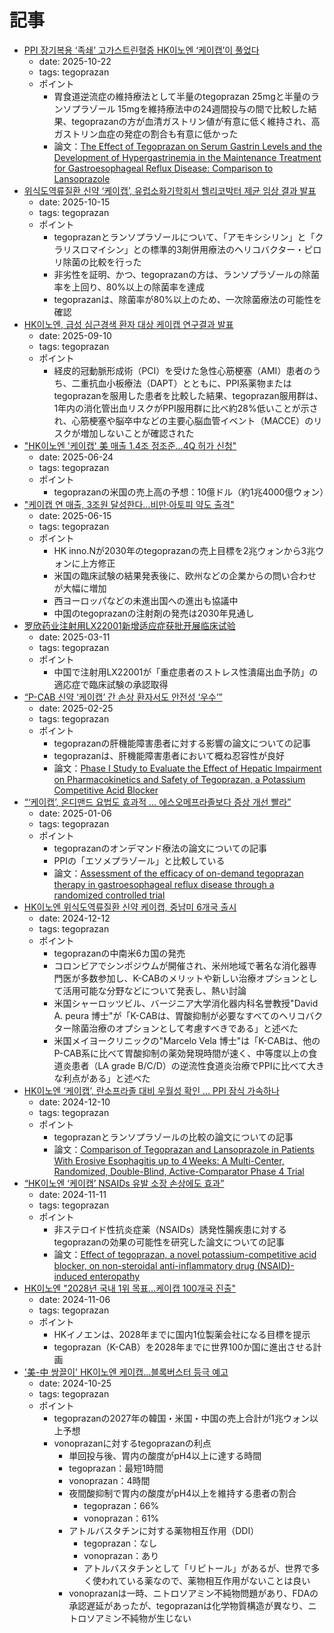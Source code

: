 # 記事

- [PPI 장기복용 ‘족쇄’ 고가스트린혈증 HK이노엔 ‘케이캡’이 풀었다](https://www.hkn24.com/news/articleView.html?idxno=346898)
  - date: 2025-10-22
  - tags: tegoprazan
  - ポイント
    - 胃食道逆流症の維持療法として半量のtegoprazan 25mgと半量のランソプラゾール 15mgを維持療法中の24週間投与の間で比較した結果、tegoprazanの方が血清ガストリン値が有意に低く維持され、高ガストリン血症の発症の割合も有意に低かった
    - 論文：[The Effect of Tegoprazan on Serum Gastrin Levels and the Development of Hypergastrinemia in the Maintenance Treatment for Gastroesophageal Reflux Disease: Comparison to Lansoprazole](https://doi.org/10.5056/jnm25104)
- [위식도역류질환 신약 ‘케이캡’, 유럽소화기학회서 헬리코박터 제균 임상 결과 발표](https://www.inno-n.com/pr/news/view/1/1062)
  - date: 2025-10-15
  - tags: tegoprazan
  - ポイント
    - tegoprazanとランソプラゾールについて、「アモキシシリン」と「クラリスロマイシン」との標準的3剤併用療法のヘリコバクター・ピロリ除菌の比較を行った
    - 非劣性を証明、かつ、tegoprazanの方は、ランソプラゾールの除菌率を上回り、80%以上の除菌率を達成
    - tegoprazanは、除菌率が80%以上のため、一次除菌療法の可能性を確認
- [HK이노엔, 급성 심근경색 환자 대상 케이캡 연구결과 발표](https://www.inno-n.com/pr/news/view/1/1055)
  - date: 2025-09-10
  - tags: tegoprazan
  - ポイント
    - 経皮的冠動脈形成術（PCI）を受けた急性心筋梗塞（AMI）患者のうち、二重抗血小板療法（DAPT）とともに、PPI系薬物またはtegoprazanを服用した患者を比較した結果、tegoprazan服用群は、1年内の消化管出血リスクがPPI服用群に比べ約28%低いことが示され、心筋梗塞や脳卒中などの主要心脳血管イベント（MACCE）のリスクが増加しないことが確認された
- ["HK이노엔 '케이캡' 美 매출 1.4조 정조준…4Q 허가 신청"](https://www.news1.kr/bio/pharmaceutical-bio/5822989)
  - date: 2025-06-24
  - tags: tegoprazan
  - ポイント
    - tegoprazanの米国の売上高の予想：10億ドル（約1兆4000億ウォン）
- ["케이캡 연 매출, 3조원 달성한다…비만·아토피 약도 출격"](https://news.mt.co.kr/mtview.php?no=2025061319280048479)
  - date: 2025-06-15
  - tags: tegoprazan
  - ポイント
    - HK inno.Nが2030年のtegoprazanの売上目標を2兆ウォンから3兆ウォンに上方修正
    - 米国の臨床試験の結果発表後に、欧州などの企業からの問い合わせが大幅に増加
    - 西ヨーロッパなどの未進出国への進出も協議中
    - 中国のtegoprazanの注射剤の発売は2030年見通し
- [罗欣药业注射用LX22001新增适应症获批开展临床试验](https://www.luoxin.cn/page.aspx?node=53&id=11262)
  - date: 2025-03-11
  - tags: tegoprazan
  - ポイント
    - 中国で注射用LX22001が「重症患者のストレス性潰瘍出血予防」の適応症で臨床試験の承認取得
- [“P-CAB 신약 ‘케이캡’ 간 손상 환자서도 안전성 ‘우수’”](https://www.hkn24.com/news/articleView.html?idxno=343122)
  - date: 2025-02-25
  - tags: tegoprazan
  - ポイント
    - tegoprazanの肝機能障害患者に対する影響の論文についての記事
    - tegoprazanは、肝機能障害患者において概ね忍容性が良好
    - 論文：[Phase I Study to Evaluate the Effect of Hepatic Impairment on Pharmacokinetics and Safety of Tegoprazan, a Potassium Competitive Acid Blocker](https://link.springer.com/article/10.1007/s12325-025-03127-5)
- [“‘케이캡’, 온디맨드 요법도 효과적 … 에스오메프라졸보다 증상 개선 빨라”](https://www.hkn24.com/news/articleView.html?idxno=342175)
  - date: 2025-01-06
  - tags: tegoprazan
  - ポイント
    - tegoprazanのオンデマンド療法の論文についての記事
    - PPIの「エソメプラゾール」と比較している
    - 論文：[Assessment of the efficacy of on-demand tegoprazan therapy in gastroesophageal reflux disease through a randomized controlled trial](https://www.nature.com/articles/s41598-024-84065-0)
- [HK이노엔 위식도역류질환 신약 케이캡, 중남미 6개국 출시](https://www.inno-n.com/pr/news/view/1/1006)
  - date: 2024-12-12
  - tags: tegoprazan
  - ポイント
    - tegoprazanの中南米6カ国の発売
    - コロンビアでシンポジウムが開催され、米州地域で著名な消化器専門医が多数参加し、K-CABのメリットや新しい治療オプションとして活用可能な分野などについて発表し、熱い討論
    - 米国シャーロッツビル、バージニア大学消化器内科名誉教授"David A. peura 博士"が「K-CABは、胃酸抑制が必要なすべてのヘリコバクター除菌治療のオプションとして考慮すべきである」と述べた
    - 米国メイヨークリニックの"Marcelo Vela 博士"は「K-CABは、他のP-CAB系に比べて胃酸抑制の薬効発現時間が速く、中等度以上の食道炎患者（LA grade B/C/D）の逆流性食道炎治療でPPIに比べて大きな利点がある」と述べた
- [HK이노엔 ‘케이캡’, 란소프라졸 대비 우월성 확인 … PPI 잠식 가속하나](https://m.healthcaren.com/news/news_article_yong.jsp?mn_idx=539339#google_vignette)
  - date: 2024-12-10
  - tags: tegoprazan
  - ポイント
    - tegoprazanとランソプラゾールの比較の論文についての記事
    - 論文：[Comparison of Tegoprazan and Lansoprazole in Patients With Erosive Esophagitis up to 4 Weeks: A Multi-Center, Randomized, Double-Blind, Active-Comparator Phase 4 Trial](https://onlinelibrary.wiley.com/doi/10.1111/nmo.14969)
- [“HK이노엔 ‘케이캡’ NSAIDs 유발 소장 손상에도 효과”](https://www.hkn24.com/news/articleView.html?idxno=341143)
  - date: 2024-11-11
  - tags: tegoprazan
  - ポイント
    - 非ステロイド性抗炎症薬（NSAIDs）誘発性腸疾患に対するtegoprazanの効果の可能性を研究した論文についての記事
    - 論文：[Effect of tegoprazan, a novel potassium-competitive acid blocker, on non-steroidal anti-inflammatory drug (NSAID)-induced enteropathy](https://www.nature.com/articles/s41598-024-78581-2)
- [HK이노엔 "2028년 국내 1위 목표...케이캡 100개국 진출"](https://www.dailypharm.com/Users/News/NewsView.html?ID=317096)
  - date: 2024-11-06
  - tags: tegoprazan
  - ポイント
    - HKイノエンは、2028年までに国内1位製薬会社になる目標を提示
    - tegoprazan（K-CAB）を2028年までに世界100か国に進出させる計画
- ['美-中 쌍끌이' HK이노엔 케이캡…블록버스터 등극 예고](https://m.edaily.co.kr/News/Read?newsId=01082406639056528&mediaCodeNo=257)
  - date: 2024-10-25
  - tags: tegoprazan
  - ポイント
    - tegoprazanの2027年の韓国・米国・中国の売上合計が1兆ウォン以上予想
    - vonoprazanに対するtegoprazanの利点
       - 単回投与後、胃内の酸度がpH4以上に達する時間
       - tegoprazan：最短1時間
        - vonoprazan：4時間
      - 夜間酸抑制で胃内の酸度がpH4以上を維持する患者の割合
        - tegoprazan：66%
        - vonoprazan：61%
      - アトルバスタチンに対する薬物相互作用（DDI）
        - tegoprazan：なし
        - vonoprazan：あり
        - アトルバスタチンとして「リピトール」があるが、世界で多く使われている薬なので、薬物相互作用がないことは良い
      - vonoprazanは一時、ニトロソアミン不純物問題があり、FDAの承認遅延があったが、tegoprazanは化学物質構造が異なり、ニトロソアミン不純物が生じない
